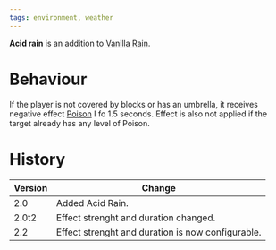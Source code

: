 ```yaml
---
tags: environment, weather
---
```


**Acid rain** is an addition to [Vanilla Rain](https://minecraft.fandom.com/wiki/Rain).

# Behaviour
If the player is not covered by blocks or has an umbrella, it receives negative effect [Poison](https://minecraft.fandom.com/wiki/Poison) I fo 1.5 seconds. Effect is also not applied if the target already has any level of Poison.

# History

| Version | Change                                            |
| ------- | ------------------------------------------------- |
| 2.0     | Added Acid Rain.                                  |
| 2.0t2   | Effect strenght and duration changed.             |
| 2.2     | Effect strenght and duration is now configurable. | 

